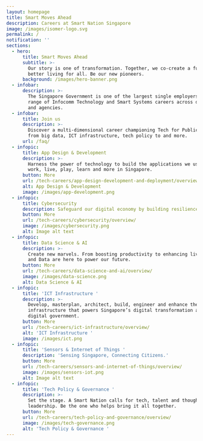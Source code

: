 ```yaml
---
layout: homepage
title: Smart Moves Ahead
description: Careers at Smart Nation Singapore
image: /images/isomer-logo.svg
permalink: /
notification: ''
sections:
  - hero:
      title: Smart Moves Ahead
      subtitle: >-
        Our story is one of transformation. Together, we co-create a future of
        better living for all. Be our new pioneers. 
      background: /images/hero-banner.png
  - infobar:
      description: >-
        The Singapore Government is one of the largest single employers, with a
        range of Infocomm Technology and Smart Systems careers across domains
        and agencies. 
  - infobar:
      title: Join us
      description: >-
        Discover a multi-dimensional career championing Tech for Public Good –
        from big data, ICT infrastructure, tech policy to and more.
      url: /faq/
  - infopic:
      title: App Design & Development
      description: >-
        Harness the power of technology to build the applications we use to
        work, live, play, learn and more in Singapore.
      button: More
      url: /tech-careers/app-design-development-and-deployment/overview/
      alt: App Design & Development
      image: /images/app-development.png
  - infopic:
      title: Cybersecurity
      description: Safeguard our digital economy by building resilience to cyberattacks.
      button: More
      url: /tech-careers/cybersecurity/overview/
      image: /images/cybersecurity.png
      alt: Image alt text
  - infopic:
      title: Data Science & AI
      description: >-
        Create new marvels. From boosting productivity to enhancing lives, AI
        and Data are here to power our future. 
      button: More
      url: /tech-careers/data-science-and-ai/overview/
      image: /images/data-science.png
      alt: Data Science & AI
  - infopic:
      title: 'ICT Infrastructure '
      description: >-
        Develop, masterplan, architect, build, engineer and enhance the digital
        infrastructure that powers Singapore’s digital transformation and
        digital government.
      button: More
      url: /tech-careers/ict-infrastructure/overview/
      alt: 'ICT Infrastructure '
      image: /images/ict.png
  - infopic:
      title: 'Sensors & Internet of Things '
      description: 'Sensing Singapore, Connecting Citizens.'
      button: More
      url: /tech-careers/sensors-and-internet-of-things/overview/
      image: /images/sensors-iot.png
      alt: Image alt text
  - infopic:
      title: 'Tech Policy & Governance '
      description: >-
        Set the stage. A Smart Nation calls for tech, talent and thought
        leadership. Be the one who helps bring it all together.
      button: More
      url: /tech-careers/tech-policy-and-governance/overview/
      image: /images/tech-governance.png
      alt: 'Tech Policy & Governance '
---
```

